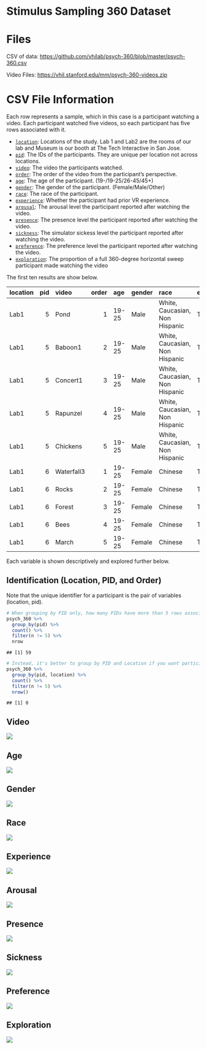 Stimulus Sampling 360 Dataset
================

# Files

CSV of data:
<https://github.com/vhilab/psych-360/blob/master/psych-360.csv>

Video Files: <https://vhil.stanford.edu/mm/psych-360-videos.zip>

# CSV File Information

Each row represents a sample, which in this case is a participant
watching a video. Each participant watched five videos, so each
participant has five rows associated with it.

  - [`location`](#identification-location-pid-and-order): Locations of
    the study. Lab 1 and Lab2 are the rooms of our lab and Museum is our
    booth at The Tech Interactive in San Jose.
  - [`pid`](#identification-location-pid-and-order): The IDs of the
    participants. They are unique per location not across locations.
  - [`video`](#video): The video the participants watched.
  - [`order`](#identification-location-pid-and-order): The order of the
    video from the participant’s perspective.
  - [`age`](#age): The age of the participant. (19-/19-25/26-45/45+)
  - [`gender`](#gender): The gender of the participant.
    (Female/Male/Other)
  - [`race`](#race): The race of the participant.
  - [`experience`](#experience): Whether the participant had prior VR
    experience.
  - [`arousal`](#arousal): The arousal level the participant reported
    after watching the video.
  - [`presence`](#presence): The presence level the participant reported
    after watching the video.
  - [`sickness`](#sickness): The simulator sickess level the participant
    reported after watching the video.
  - [`preference`](#preference): The preference level the participant
    reported after watching the video.
  - [`exploration`](#exploration): The proportion of a full 360-degree
    horizontal sweep participant made watching the video

The first ten results are show
below.

| location | pid | video      | order | age   | gender | race                           | experience | arousal | presence | sickness | preference | exploration |
| :------- | --: | :--------- | ----: | :---- | :----- | :----------------------------- | :--------- | ------: | -------: | -------: | ---------: | ----------: |
| Lab1     |   5 | Pond       |     1 | 19-25 | Male   | White, Caucasian, Non Hispanic | TRUE       |       2 | 2.666667 |      1.0 |        2.5 |   0.8944242 |
| Lab1     |   5 | Baboon1    |     2 | 19-25 | Male   | White, Caucasian, Non Hispanic | TRUE       |       5 | 3.666667 |      1.0 |        5.0 |   0.4832044 |
| Lab1     |   5 | Concert1   |     3 | 19-25 | Male   | White, Caucasian, Non Hispanic | TRUE       |       3 | 2.000000 |      1.0 |        1.5 |   0.4845384 |
| Lab1     |   5 | Rapunzel   |     4 | 19-25 | Male   | White, Caucasian, Non Hispanic | TRUE       |       5 | 3.000000 |      1.0 |        1.0 |   0.4024281 |
| Lab1     |   5 | Chickens   |     5 | 19-25 | Male   | White, Caucasian, Non Hispanic | TRUE       |       3 | 3.000000 |      1.0 |        2.0 |   1.0000000 |
| Lab1     |   6 | Waterfall3 |     1 | 19-25 | Female | Chinese                        | TRUE       |       5 | 3.666667 |      1.0 |        3.5 |   0.9329999 |
| Lab1     |   6 | Rocks      |     2 | 19-25 | Female | Chinese                        | TRUE       |       3 | 3.333333 |      1.0 |        3.0 |   0.8228508 |
| Lab1     |   6 | Forest     |     3 | 19-25 | Female | Chinese                        | TRUE       |       5 | 4.000000 |      1.5 |        1.5 |   0.7769808 |
| Lab1     |   6 | Bees       |     4 | 19-25 | Female | Chinese                        | TRUE       |       7 | 3.666667 |      1.0 |        4.5 |   0.5573311 |
| Lab1     |   6 | March      |     5 | 19-25 | Female | Chinese                        | TRUE       |       7 | 4.000000 |      1.5 |        2.5 |   1.0000000 |

Each variable is shown descriptively and explored further below.

## Identification (Location, PID, and Order)

Note that the unique identifier for a participant is the pair of
variables (location,
pid).

``` r
# When grouping by PID only, how many PIDs have more than 5 rows associated with them?
psych_360 %>% 
  group_by(pid) %>%
  count() %>%
  filter(n != 5) %>%
  nrow
```

    ## [1] 59

``` r
# Instead, it's better to group by PID and Location if you want participants to be uniquely grouped
psych_360 %>%
  group_by(pid, location) %>%
  count() %>%
  filter(n != 5) %>%
  nrow()
```

    ## [1] 0

## Video

![](README_files/figure-gfm/unnamed-chunk-4-1.png)<!-- -->

## Age

![](README_files/figure-gfm/unnamed-chunk-5-1.png)<!-- -->

## Gender

![](README_files/figure-gfm/unnamed-chunk-6-1.png)<!-- -->

## Race

![](README_files/figure-gfm/unnamed-chunk-7-1.png)<!-- -->

## Experience

![](README_files/figure-gfm/unnamed-chunk-8-1.png)<!-- -->

## Arousal

![](README_files/figure-gfm/unnamed-chunk-9-1.png)<!-- -->

## Presence

![](README_files/figure-gfm/unnamed-chunk-10-1.png)<!-- -->

## Sickness

![](README_files/figure-gfm/unnamed-chunk-11-1.png)<!-- -->

## Preference

![](README_files/figure-gfm/unnamed-chunk-12-1.png)<!-- -->

## Exploration

![](README_files/figure-gfm/unnamed-chunk-13-1.png)<!-- -->
